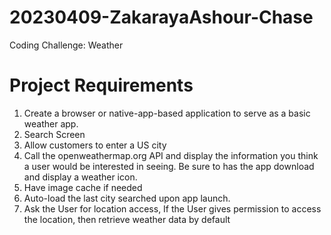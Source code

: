 # 20230409-ZakarayaAshour-Chase
Coding Challenge: Weather
# Project Requirements
1.	Create a browser or native-app-based application to serve as a basic weather app.
2.	Search Screen
  1.	Allow customers to enter a US city
  2.	Call the openweathermap.org API and display the information you think a user would be interested in seeing. Be sure to has the app download and display a weather icon.
  3.	Have image cache if needed
3.	Auto-load the last city searched upon app launch.
4.	Ask the User for location access, If the User gives permission to access the location, then retrieve weather data by default
